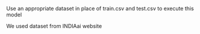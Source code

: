 Use an appropriate dataset in place of train.csv and test.csv to execute this model

We used dataset from INDIAai website
